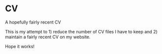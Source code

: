 # CV
A hopefully fairly recent CV

This is my attempt to 1) reduce the number of CV files I have to keep and 2) maintain a fairly recent CV on my website.

Hope it works!

